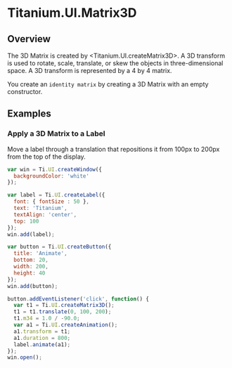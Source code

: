 # Titanium.UI.Matrix3D

<TypeHeader/>

## Overview

The 3D Matrix is created by <Titanium.UI.createMatrix3D>. A 3D transform is
used to rotate, scale, translate, or skew the objects in three-dimensional
space. A 3D transform  is represented by a 4 by 4 matrix.

You create an `identity matrix` by creating a 3D Matrix with an empty
constructor.

## Examples

### Apply a 3D Matrix to a Label

Move a label through a translation that repositions it from 100px to 200px from the top of
the display.

``` js
var win = Ti.UI.createWindow({
  backgroundColor: 'white'
});

var label = Ti.UI.createLabel({
  font: { fontSize : 50 },
  text: 'Titanium',
  textAlign: 'center',
  top: 100
});
win.add(label);

var button = Ti.UI.createButton({
  title: 'Animate',
  bottom: 20,
  width: 200,
  height: 40
});
win.add(button);

button.addEventListener('click', function() {
  var t1 = Ti.UI.createMatrix3D();
  t1 = t1.translate(0, 100, 200);
  t1.m34 = 1.0 / -90.0;
  var a1 = Ti.UI.createAnimation();
  a1.transform = t1;
  a1.duration = 800;
  label.animate(a1);
});
win.open();
```


<ApiDocs/>
